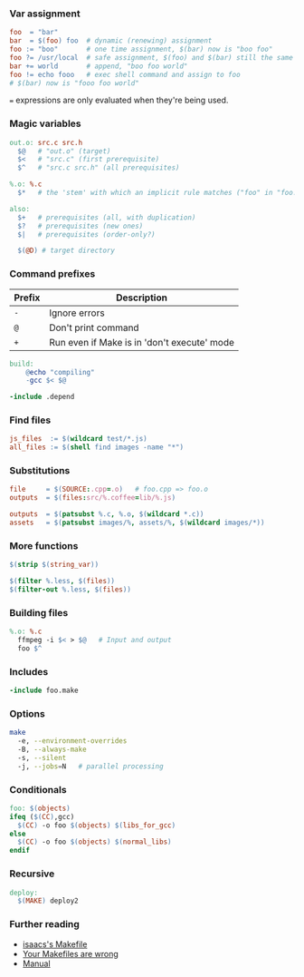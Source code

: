 ### Var assignment

```makefile
foo  = "bar"
bar  = $(foo) foo  # dynamic (renewing) assignment
foo := "boo"       # one time assignment, $(bar) now is "boo foo"
foo ?= /usr/local  # safe assignment, $(foo) and $(bar) still the same
bar += world       # append, "boo foo world"
foo != echo fooo   # exec shell command and assign to foo
# $(bar) now is "fooo foo world"
```

`=` expressions are only evaluated when they're being used.

### Magic variables

```makefile
out.o: src.c src.h
  $@   # "out.o" (target)
  $<   # "src.c" (first prerequisite)
  $^   # "src.c src.h" (all prerequisites)

%.o: %.c
  $*   # the 'stem' with which an implicit rule matches ("foo" in "foo.c")

also:
  $+   # prerequisites (all, with duplication)
  $?   # prerequisites (new ones)
  $|   # prerequisites (order-only?)

  $(@D) # target directory
```

### Command prefixes

| Prefix | Description                                 |
| ------ | ------------------------------------------- |
| `-`    | Ignore errors                               |
| `@`    | Don't print command                         |
| `+`    | Run even if Make is in 'don't execute' mode |

```makefile
build:
    @echo "compiling"
    -gcc $< $@

-include .depend
```

### Find files

```makefile
js_files  := $(wildcard test/*.js)
all_files := $(shell find images -name "*")
```

### Substitutions

```makefile
file     = $(SOURCE:.cpp=.o)   # foo.cpp => foo.o
outputs  = $(files:src/%.coffee=lib/%.js)

outputs  = $(patsubst %.c, %.o, $(wildcard *.c))
assets   = $(patsubst images/%, assets/%, $(wildcard images/*))
```

### More functions

```makefile
$(strip $(string_var))

$(filter %.less, $(files))
$(filter-out %.less, $(files))
```

### Building files

```makefile
%.o: %.c
  ffmpeg -i $< > $@   # Input and output
  foo $^
```

### Includes

```makefile
-include foo.make
```

### Options

```sh
make
  -e, --environment-overrides
  -B, --always-make
  -s, --silent
  -j, --jobs=N   # parallel processing
```

### Conditionals

```makefile
foo: $(objects)
ifeq ($(CC),gcc)
  $(CC) -o foo $(objects) $(libs_for_gcc)
else
  $(CC) -o foo $(objects) $(normal_libs)
endif
```

### Recursive

```makefile
deploy:
  $(MAKE) deploy2
```

### Further reading

- [isaacs's Makefile](https://gist.github.com/isaacs/62a2d1825d04437c6f08)
- [Your Makefiles are wrong](https://tech.davis-hansson.com/p/make/)
- [Manual](https://www.gnu.org/software/make/manual/html_node/index.html)
